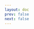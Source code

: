 ```yaml
---
layout: doc
prev: false
next: false
---
```


<CustomItemBox :item="{
  name: '《城堡中的厨师》',
  icon: '/wiki/item/book_a_03.png',
  type: '书籍',
  description: '',
  params: {
    stack: 1,
    durability: -1 
  },
  obtain: {
    found: [],
    npc: [],
    shop: [],
    gardening: []
  }
}" />
